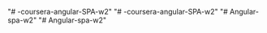 "# -coursera-angular-SPA-w2" 
"# -coursera-angular-SPA-w2" 
"# Angular-spa-w2" 
"# Angular-spa-w2" 
